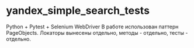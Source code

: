 # yandex_simple_search_tests
Python + Pytest + Selenium WebDriver
В работе использован паттерн PageObjects. Локаторы вынесены отдельно, методы - отдельно, тесты - отдельно. 

